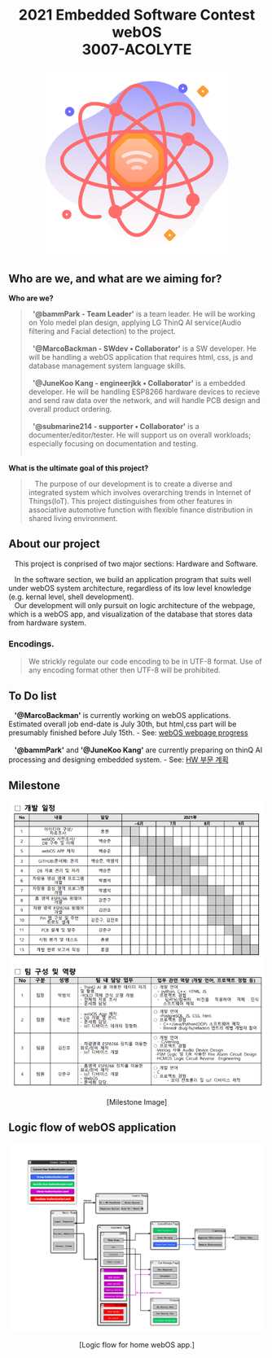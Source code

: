 # <p align="center">2021 Embedded Software Contest webOS <br> 3007-ACOLYTE</p>

<p align="center">
  <img width="360" src="img/Icons/main_image.png">
</p>

## Who are we, and what are we aiming for?

**Who are we?**
> &nbsp;&nbsp;**'@bammPark - Team Leader'** is a team leader. He will be working on Yolo medel plan design, applying LG ThinQ AI service(Audio filtering and Facial detection) to the project. <br><br>
> &nbsp;&nbsp;**'@MarcoBackman - SWdev • Collaborator'** is a SW developer. He will be handling a webOS application that requires html, css, js and database management system language skills.  <br><br>
> &nbsp;&nbsp;**'@JuneKoo Kang - engineerjkk • Collaborator'** is a embedded developer. He will be handling ESP8266 hardware devices to recieve and send raw data over the network, and will handle PCB design and overall product ordering.   <br><br>
> &nbsp;&nbsp;**'@submarine214 - supporter • Collaborator'** is a documenter/editor/tester. He will support us on overall workloads; especially focusing on documentation and testing. <br><br>


**What is the ultimate goal of this project?**
> &nbsp;&nbsp; The purpose of our development is to create a diverse and integrated system which involves overarching trends in Internet of Things(IoT). This project distinguishes from other features in associative automotive function with flexible finance distribution in shared living environment.


## About our project<br>

&nbsp;&nbsp; This project is conprised of two major sections: Hardware and Software.
  
&nbsp;&nbsp; In the software section, we build an application program that suits well under webOS system architecture, regardless of its low level knowledge (e.g. kernal level, shell development).<br>
&nbsp;&nbsp; Our development will only pursuit on logic architecture of the webpage, which is a webOS app, and visualization of the database that stores data from hardware system.<br>

### Encodings.
> We strickly regulate our code encoding to be in UTF-8 format. Use of any encoding format other then UTF-8 will be prohibited.

## To Do list
&nbsp;&nbsp; **'@MarcoBackman'** is currently working on webOS applications. Estimated overall job end-date is July 30th, but html,css part will be presumably finished before July 15th. - See: [webOS webpage progress](https://github.com/MarcoBackman/2021ESWContest_webOS_3007/projects/1)
<br><br>
&nbsp;&nbsp; **'@bammPark'** and **'@JuneKoo Kang'** are currently preparing on thinQ AI processing and designing embedded system. - See: [HW 부문 계획](https://github.com/MarcoBackman/2021ESWContest_webOS_3007/projects/2)

## Milestone

<p align="center">
  <img width="560" src="img/Milestone.PNG">
  <p align="center">[Milestone Image]</p>
</p>

## Logic flow of webOS application

<p align="center">
  <img width="960" src="img/logicflowDraft.PNG">
  <p align="center">[Logic flow for home webOS app.]</p>
</p>

